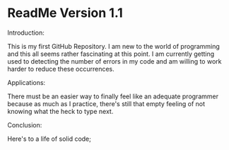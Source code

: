ReadMe Version 1.1
==================
Introduction:

This is my first GitHub Repository. I am new to the world of programming and this all seems rather fascinating at this point. I am currently getting used to detecting the number of errors in my code and am willing to work harder to reduce these occurrences.

Applications:

There must be an easier way to finally feel like an adequate programmer because as much as I practice, there's still that empty feeling of not knowing what the heck to type next.

Conclusion:

Here's to a life of solid code;



